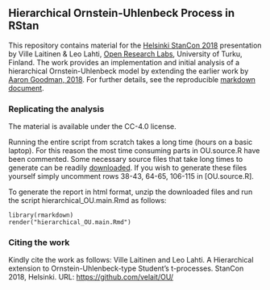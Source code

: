 ## Hierarchical Ornstein-Uhlenbeck Process in RStan

This repository contains material for the [Helsinki StanCon 2018](http://mc-stan.org/events/stancon2018Helsinki/) presentation by Ville Laitinen & Leo Lahti, [Open Research Labs](http://openresearchlabs.github.io), University of Turku, Finland. The work provides an implementation and initial analysis of a hierarchical Ornstein-Uhlenbeck model by extending the earlier work by [Aaron Goodman, 2018](https://github.com/stan-dev/stancon_talks/tree/master/2018/Contributed-Talks/05_goodman). For further details, see the reproducible [markdown document](https://github.com/velait/OU/blob/master/hierarchical_OU.main.md).


### Replicating the analysis

The material is available under the CC-4.0 license.

Running the entire script from scratch takes a long time (hours on a basic laptop). For this reason the most time consuming parts in OU.source.R have been
commented. Some necessary source files that take long times to generate can be readily [downloaded](https://drive.google.com/drive/folders/15kd6Y2CgoXEH6y0mqEU4YRLR4i_fTTrk?usp=sharing). If you wish to generate these files yourself
simply uncomment rows 38-43, 64-65, 106-115 in [OU.source.R].

To generate the report in html format, unzip the downloaded files and run the script hierarchical_OU.main.Rmd as follows:

```
library(rmarkdown)
render("hierarchical_OU.main.Rmd")
```


### Citing the work

Kindly cite the work as follows: Ville Laitinen and Leo Lahti. A
Hierarchical extension to Ornstein-Uhlenbeck-type Student’s
t-processes. StanCon 2018, Helsinki. URL:
https://github.com/velait/OU/